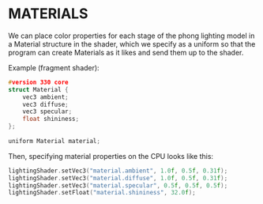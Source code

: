 # MATERIALS

We can place color properties for each stage of the phong lighting model in a Material structure in the shader, which we specify as a uniform so that the program can create Materials as it likes and send them up to the shader.

Example (fragment shader):
```c++
#version 330 core
struct Material {
    vec3 ambient;
    vec3 diffuse;
    vec3 specular;
    float shininess;
}; 
  
uniform Material material;
```

Then, specifying material properties on the CPU looks like this:
```c++
lightingShader.setVec3("material.ambient", 1.0f, 0.5f, 0.31f);
lightingShader.setVec3("material.diffuse", 1.0f, 0.5f, 0.31f);
lightingShader.setVec3("material.specular", 0.5f, 0.5f, 0.5f);
lightingShader.setFloat("material.shininess", 32.0f);
```